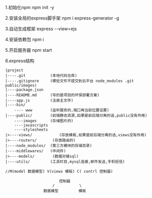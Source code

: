 1.初始化npm
npm init -y

2.安装全局的express脚手架
npm i express-generator -g

3.自动生成框架
express --view=ejs 

4.安装依赖包
npm i

5.开启服务器
npm start

6.express结构

```
|project
|----.git    		(本地代码仓库)
|----.gitignore  	(哪些文件不提交到云平台 node_modules .git public/images)
|----package.json  
|----README.md      (写的是项目的环保部署方案)
|----app.js         (注册主文件)
|----bin/
	---- www        (监听服务的,端口再当前位置设置)
|----public/		(前端静态资源,如果是前后端分离的话,public没有作用)
	----images      (存储图片的)
	----javascripts
	----stylesheets
|>----views/        	(存放模板,如果是前后端分离的话,views没有作用)
|>----routers/       (存放路由的)
|----node_modules/  (第三方模块的存储目录)
|----middlewares/   (中间件)
|>----models/        (数据对接sql)
|----utils/         (工具栏目,mysql连接,邮件发送,手机短信)

//M(model 数据模型) V(views 模板) C( contrl 控制器)

						控制器
					 /           \
				 数据模型         模板
```